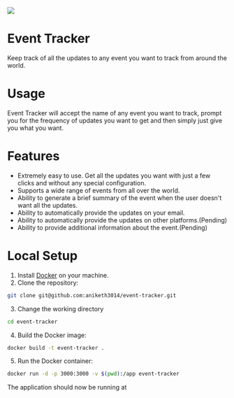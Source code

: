 [![](https://i.imgur.com/2OiHVyRs.jpg)](http://localhost:3001)

Event Tracker
====
Keep track of all the updates to any event you want to track from around the world.

Usage
====
Event Tracker will accept the name of any event you want to track, prompt you for the frequency of updates you want to get and then simply just give you what you want.

Features
====
* Extremely easy to use. Get all the updates you want with just a few clicks and without any special configuration.
* Supports a wide range of events from all over the world.
* Ability to generate a brief summary of the event when the user doesn't want all the updates.
* Ability to automatically provide the updates on your email.
* Ability to automatically provide the updates on other platforms.(Pending)
* Ability to provide additional information about the event.(Pending)

Local Setup
====
1. Install [Docker](https://www.docker.com/get-started) on your machine.
2. Clone the repository:

```bash
git clone git@github.com:aniketh3014/event-tracker.git
```
3. Change the working directory
```bash
cd event-tracker
```
4. Build the Docker image:
```bash
docker build -t event-tracker .
```
5. Run the Docker container:
```bash
docker run -d -p 3000:3000 -v $(pwd):/app event-tracker
```
The application should now be running at [](http:localhost:3000)